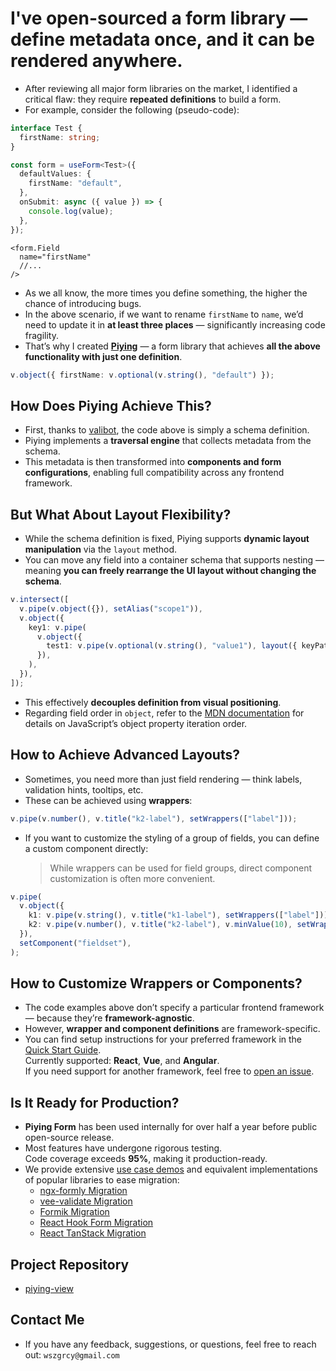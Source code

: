 # I've open-sourced a form library — define metadata once, and it can be rendered anywhere.

- After reviewing all major form libraries on the market, I identified a critical flaw: they require **repeated definitions** to build a form.
- For example, consider the following (pseudo-code):

```ts
interface Test {
  firstName: string;
}
```

```ts
const form = useForm<Test>({
  defaultValues: {
    firstName: "default",
  },
  onSubmit: async ({ value }) => {
    console.log(value);
  },
});
```

```tsx
<form.Field
  name="firstName"
  //...
/>
```

- As we all know, the more times you define something, the higher the chance of introducing bugs.
- In the above scenario, if we want to rename `firstName` to `name`, we’d need to update it in **at least three places** — significantly increasing code fragility.
- That’s why I created **[Piying](https://piying-org.github.io/website/docs/client/intro)** — a form library that achieves **all the above functionality with just one definition**.

```ts
v.object({ firstName: v.optional(v.string(), "default") });
```

## How Does Piying Achieve This?

- First, thanks to [valibot](https://valibot.dev/guides/mental-model/), the code above is simply a schema definition.
- Piying implements a **traversal engine** that collects metadata from the schema.
- This metadata is then transformed into **components and form configurations**, enabling full compatibility across any frontend framework.

## But What About Layout Flexibility?

- While the schema definition is fixed, Piying supports **dynamic layout manipulation** via the `layout` method.
- You can move any field into a container schema that supports nesting — meaning **you can freely rearrange the UI layout without changing the schema**.

```ts
v.intersect([
  v.pipe(v.object({}), setAlias("scope1")),
  v.object({
    key1: v.pipe(
      v.object({
        test1: v.pipe(v.optional(v.string(), "value1"), layout({ keyPath: ["#", "@scope1"] })),
      }),
    ),
  }),
]);
```

- This effectively **decouples definition from visual positioning**.
- Regarding field order in `object`, refer to the [MDN documentation](https://developer.mozilla.org/en-US/docs/Web/JavaScript/Reference/Statements/for...in#description) for details on JavaScript’s object property iteration order.

## How to Achieve Advanced Layouts?

- Sometimes, you need more than just field rendering — think labels, validation hints, tooltips, etc.
- These can be achieved using **wrappers**:

```ts
v.pipe(v.number(), v.title("k2-label"), setWrappers(["label"]));
```

- If you want to customize the styling of a group of fields, you can define a custom component directly:
  > While wrappers can be used for field groups, direct component customization is often more convenient.

```ts
v.pipe(
  v.object({
    k1: v.pipe(v.string(), v.title("k1-label"), setWrappers(["label"])),
    k2: v.pipe(v.number(), v.title("k2-label"), v.minValue(10), setWrappers(["label", "validator"])),
  }),
  setComponent("fieldset"),
);
```

## How to Customize Wrappers or Components?

- The code examples above don’t specify a particular frontend framework — because they’re **framework-agnostic**.
- However, **wrapper and component definitions** are framework-specific.
- You can find setup instructions for your preferred framework in the [Quick Start Guide](https://piying-org.github.io/website/docs/client/quick-start).  
  Currently supported: **React**, **Vue**, and **Angular**.  
  If you need support for another framework, feel free to [open an issue](https://github.com/piying-org/piying-view/issues).

## Is It Ready for Production?

- **Piying Form** has been used internally for over half a year before public open-source release.
- Most features have undergone rigorous testing.  
  Code coverage exceeds **95%**, making it production-ready.
- We provide extensive [use case demos](https://piying-org.github.io/website/docs/client/component-use) and equivalent implementations of popular libraries to ease migration:
  - [ngx-formly Migration](https://piying-org.github.io/website/docs/client/ngx-formly-migrate)
  - [vee-validate Migration](https://piying-org.github.io/vee-validate-migration/)
  - [Formik Migration](https://piying-org.github.io/formik-migration/)
  - [React Hook Form Migration](https://piying-org.github.io/website/docs/client/react-hook-form-migration)
  - [React TanStack Migration](https://piying-org.github.io/react-tanstack-migration/)

## Project Repository

- [piying-view](https://github.com/piying-org/piying-view)

## Contact Me

- If you have any feedback, suggestions, or questions, feel free to reach out: `wszgrcy@gmail.com`
